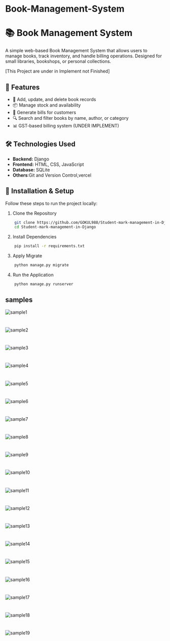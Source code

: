 # Book-Management-System
# 📚 Book Management System

A simple web-based Book Management System that allows users to manage books, track inventory, and handle billing operations. Designed for small libraries, bookshops, or personal collections.

[This Project are under in Implement not Finished]

## 🚀 Features

- 📘 Add, update, and delete book records
- 📦 Manage stock and availability
- 🧾 Generate bills for customers
- 🔍 Search and filter books by name, author, or category
- 📊 GST-based billing system (UNDER IMPLEMENT)


## 🛠️ Technologies Used

- **Backend:** Django 
- **Frontend:** HTML, CSS, JavaScript
- **Database:** SQLite
- **Others**:Git and Version Control,vercel

## 🚀 Installation & Setup
Follow these steps to run the project locally:

1. Clone the Repository 
```bash 
    git clone https://github.com/GOKUL988/Student-mark-management-in-Django.git 
    cd Student-mark-management-in-Django 
```
2. Install Dependencies 
```bash 
    pip install -r requirements.txt 
```
3. Apply Migrate 
```bash 
    python manage.py migrate  
```
4. Run the Application 
```bash 
    python manage.py runserver  
```

## samples 
![sample1](Screenshots/ss1.png) 
#
![sample2](Screenshots/ss2.png) 
#
![sample3](Screenshots/ss3.png) 
#
![sample4](Screenshots/ss4.png) 
#
![sample5](Screenshots/ss5.png) 
#
![sample6](Screenshots/ss6.png) 
#
![sample7](Screenshots/ss7.png) 
#
![sample8](Screenshots/ss8.png) 
#
![sample9](Screenshots/ss9.png) 
#
![sample10](Screenshots/ss10.png) 
#
![sample11](Screenshots/ss11.png) 
#
![sample12](Screenshots/ss12.png) 
#
![sample13](Screenshots/ss13.png) 
#
![sample14](Screenshots/ss14.png) 
#
![sample15](Screenshots/ss15.png) 
#
![sample16](Screenshots/ss16.png) 
#
![sample17](Screenshots/ss17.png) 
#
![sample18](Screenshots/ss18.png) 
#
![sample19](Screenshots/ss9.png) 

#
